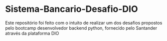 # Sistema-Bancario-Desafio-DIO
Este repositório foi feito com o intuito de realizar um dos desafios propostos pelo bootcamp desenvolvedor backend python, fornecido pelo Santander através da plataforma DIO
